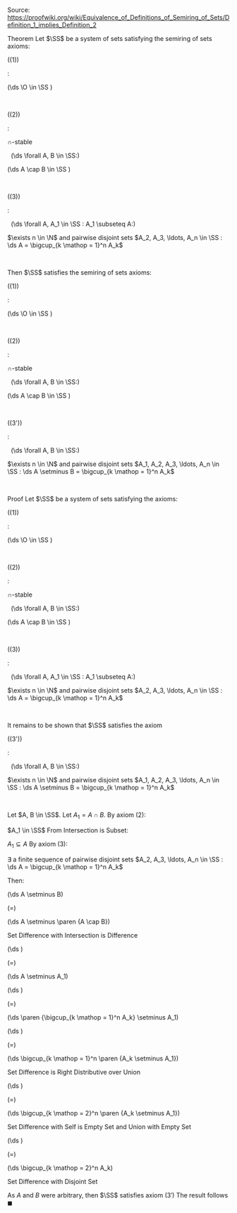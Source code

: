 # 

Source: https://proofwiki.org/wiki/Equivalence_of_Definitions_of_Semiring_of_Sets/Definition_1_implies_Definition_2

Theorem
Let $\SS$ be a system of sets satisfying the semiring of sets axioms:




\((1)\)  

$:$  













\(\ds  \O \in \SS \)   

  


\((2)\)  

$:$  



$\cap$-stable   

  \(\ds \forall A, B \in \SS:\)







\(\ds  A \cap B \in \SS \)   

  


\((3)\)  

$:$  





  \(\ds \forall A, A_1 \in \SS : A_1 \subseteq A:\)







$\exists n \in \N$ and pairwise disjoint sets $A_2, A_3, \ldots, A_n \in \SS : \ds A = \bigcup_{k \mathop = 1}^n A_k$   

  


Then $\SS$ satisfies the semiring of sets axioms:




\((1)\)  

$:$  













\(\ds  \O \in \SS \)   

  


\((2)\)  

$:$  



$\cap$-stable   

  \(\ds \forall A, B \in \SS:\)







\(\ds  A \cap B \in \SS \)   

  


\((3')\)  

$:$  





  \(\ds \forall A, B \in \SS:\)







$\exists n \in \N$ and pairwise disjoint sets $A_1, A_2, A_3, \ldots, A_n \in \SS : \ds A \setminus B = \bigcup_{k \mathop = 1}^n A_k$   

  



Proof
Let $\SS$ be a system of sets satisfying the axioms:




\((1)\)  

$:$  













\(\ds  \O \in \SS \)   

  


\((2)\)  

$:$  



$\cap$-stable   

  \(\ds \forall A, B \in \SS:\)







\(\ds  A \cap B \in \SS \)   

  


\((3)\)  

$:$  





  \(\ds \forall A, A_1 \in \SS : A_1 \subseteq A:\)







$\exists n \in \N$ and pairwise disjoint sets $A_2, A_3, \ldots, A_n \in \SS : \ds A = \bigcup_{k \mathop = 1}^n A_k$   

  


It remains to be shown that $\SS$ satisfies the axiom 




\((3')\)  

$:$  





  \(\ds \forall A, B \in \SS:\)







$\exists n \in \N$ and pairwise disjoint sets $A_1, A_2, A_3, \ldots, A_n \in \SS : \ds A \setminus B = \bigcup_{k \mathop = 1}^n A_k$   

  


Let $A, B \in \SS$. 
Let $A_1 = A \cap B$.
By axiom $(2)$:

$A_1 \in \SS$
From Intersection is Subset:

$A_1 \subseteq A$
By axiom $(3)$:

$\exists$ a finite sequence of pairwise disjoint sets $A_2, A_3, \ldots, A_n \in \SS : \ds A = \bigcup_{k \mathop = 1}^n A_k$

Then:














\(\ds A \setminus B\)

\(=\)







\(\ds A \setminus \paren {A \cap B}\)





Set Difference with Intersection is Difference














\(\ds \)

\(=\)







\(\ds A \setminus A_1\)




















\(\ds \)

\(=\)







\(\ds \paren {\bigcup_{k \mathop = 1}^n A_k} \setminus A_1\)




















\(\ds \)

\(=\)







\(\ds \bigcup_{k \mathop = 1}^n \paren {A_k \setminus A_1}\)





Set Difference is Right Distributive over Union














\(\ds \)

\(=\)







\(\ds \bigcup_{k \mathop = 2}^n \paren {A_k \setminus A_1}\)





Set Difference with Self is Empty Set and Union with Empty Set














\(\ds \)

\(=\)







\(\ds \bigcup_{k \mathop = 2}^n A_k\)





Set Difference with Disjoint Set




As $A$ and $B$ were arbitrary, then $\SS$ satisfies axiom $(3')$
The result follows
$\blacksquare$





